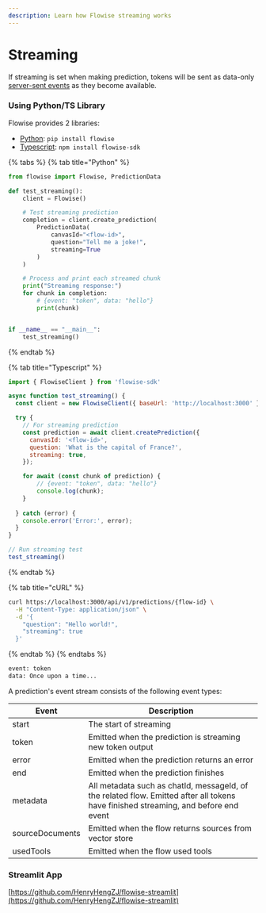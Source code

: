 ```yaml
---
description: Learn how Flowise streaming works
---
```


# Streaming

If streaming is set when making prediction, tokens will be sent as data-only [server-sent events](https://developer.mozilla.org/en-US/docs/Web/API/Server-sent_events/Using_server-sent_events#Event_stream_format) as they become available.

### Using Python/TS Library

Flowise provides 2 libraries:

* [Python](https://pypi.org/project/flowise/): `pip install flowise`
* [Typescript](https://www.npmjs.com/package/flowise-sdk): `npm install flowise-sdk`

{% tabs %}
{% tab title="Python" %}
```python
from flowise import Flowise, PredictionData

def test_streaming():
    client = Flowise()

    # Test streaming prediction
    completion = client.create_prediction(
        PredictionData(
            canvasId="<flow-id>",
            question="Tell me a joke!",
            streaming=True
        )
    )

    # Process and print each streamed chunk
    print("Streaming response:")
    for chunk in completion:
        # {event: "token", data: "hello"}
        print(chunk)


if __name__ == "__main__":
    test_streaming()
```
{% endtab %}

{% tab title="Typescript" %}
```javascript
import { FlowiseClient } from 'flowise-sdk'

async function test_streaming() {
  const client = new FlowiseClient({ baseUrl: 'http://localhost:3000' });

  try {
    // For streaming prediction
    const prediction = await client.createPrediction({
      canvasId: '<flow-id>',
      question: 'What is the capital of France?',
      streaming: true,
    });

    for await (const chunk of prediction) {
        // {event: "token", data: "hello"}
        console.log(chunk);
    }
    
  } catch (error) {
    console.error('Error:', error);
  }
}

// Run streaming test
test_streaming()
```
{% endtab %}

{% tab title="cURL" %}
```bash
curl https://localhost:3000/api/v1/predictions/{flow-id} \
  -H "Content-Type: application/json" \
  -d '{
    "question": "Hello world!",
    "streaming": true
  }'
```
{% endtab %}
{% endtabs %}

```html
event: token
data: Once upon a time...
```

A prediction's event stream consists of the following event types:

| Event           | Description                                                                                                                         |
| --------------- | ----------------------------------------------------------------------------------------------------------------------------------- |
| start           | The start of streaming                                                                                                              |
| token           | Emitted when the prediction is streaming new token output                                                                           |
| error           | Emitted when the prediction returns an error                                                                                        |
| end             | Emitted when the prediction finishes                                                                                                |
| metadata        | All metadata such as chatId, messageId, of the related flow. Emitted after all tokens have finished streaming, and before end event |
| sourceDocuments | Emitted when the flow returns sources from vector store                                                                             |
| usedTools       | Emitted when the flow used tools                                                                                                    |

### Streamlit App

[https://github.com/HenryHengZJ/flowise-streamlit](https://github.com/HenryHengZJ/flowise-streamlit)

